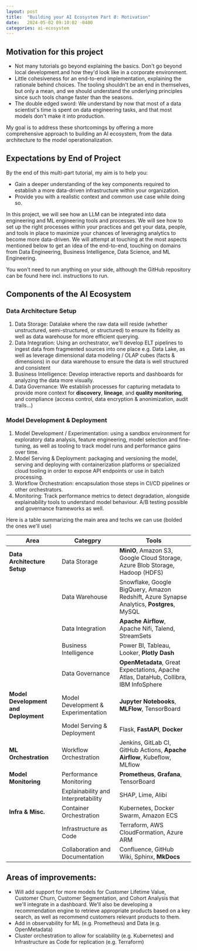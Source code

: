 ```yaml
---
layout: post
title:  "Building your AI Ecosystem Part Ø: Motivation"
date:   2024-05-02 09:10:02 -0400
categories: ai-ecosystem
---
```


## Motivation for this project

* Not many tutorials go beyond explaining the basics. Don't go beyond local development.and how they'd look like in a corporate environment.
* Little cohesiveness for an end-to-end implementation, explaining the rationale behind choices. The tooling shouldn't be an end in themselves, but only a mean, and we should understand the underlying principles since such tools change faster than the seasons.
* The double edged sword: We understand by now that most of a data scientist's time is spent on data engineering tasks, and that most models don't make it into production. 

My goal is to address these shortcomings by offering a more comprehensive approach to building an AI ecosystem, from the data architecture to the model operationalization. 

## Expectations by End of Project

By the end of this multi-part tutorial, my aim is to help you:
* Gain a deeper understanding of the key components required to establish a more data-driven infrastructure within your organization.
* Provide you with a realistic context and common use case while doing so.

In this project, we will see how an LLM can be integrated into data engineering and ML engineering tools and processes. 
We will see how to set up the right processes within your practices and get your data, people, and tools in place to maximize your chances of leveraging analytics to become more data-driven.
We will attempt at touching at the most aspects mentioned below to get an idea of the end-to-end, touching on domains from Data Engineering, Business Intelligence, Data Science, and ML Engineering.

You won't need to run anything on your side, although the GitHub repository can be found here incl. instructions to run.


## Components of the AI Ecosystem

### Data Architecture Setup

1. Data Storage: Datalake where the raw data will reside (whether unstructured, semi-structured, or structured) to ensure its fidelity as well as data warehouse for more efficient querying.
2. Data Integration: Using an orchestrator, we'll develop ELT pipelines to ingest data from fragmented sources into one place e.g. Data Lake, as well as leverage dimensional data modeling / OLAP cubes (facts & dimensions) in our data warehouse to ensure the data is well structured and consistent
3. Business Intelligence: Develop interactive reports and dashboards for analyzing the data more visually. 
4. Data Governance: We establish processes for capturing metadata to provide more context for **discovery**, **lineage**, and **quality monitoring**, and compliance (access control, data encryption & anonimization, audit trails...)

### Model Development & Deployment


1. Model Development / Experimentation: using a sandbox environment for exploratory data analysis, feature engineering, model selection and fine-tuning, as well as tooling to track model runs and performance gains over time.
2. Model Serving & Deployment: packaging and versioning the model, serving and deploying with containerization platforms or specialized cloud tooling in order to expose API endpoints or use in batch processing.
3. Workflow Orchestration: encapsulation those steps in CI/CD pipelines or other orchestrators.
4. Monitoring: Track performance metrics to detect degradation, alongside explainability tools to understand model behaviour. A/B testing possible and governance frameworks as well.


Here is a table summarizing the main area and techs we can use (bolded the ones we'll use)

| Area                   | Categpry                           | Tools                                       |
|----------------------------|---------------------------------------|---------------------------------------------|
| **Data Architecture Setup**| Data Storage                          | **MinIO**, Amazon S3, Google Cloud Storage, Azure Blob Storage, Hadoop (HDFS) |
|                            | Data Warehouse                        | Snowflake, Google BigQuery, Amazon Redshift, Azure Synapse Analytics, **Postgres**, MySQL |
|                            | Data Integration                      | **Apache Airflow**, Apache Nifi, Talend, StreamSets |
|                            | Business Intelligence                 | Power BI, Tableau, Looker, **Plotly Dash**                   |
|                            | Data Governance                      | **OpenMetadata**, Great Expectations, Apache Atlas, DataHub, Collibra, IBM InfoSphere      |
| **Model Development and Deployment**| Model Development & Experimentation| **Jupyter Notebooks**, **MLFlow**, TensorBoard        |
|                            | Model Serving & Deployment               | Flask, **FastAPI**, **Docker**          |
| **ML Orchestration**       | Workflow Orchestration                     | Jenkins, GitLab CI, GitHub Actions, **Apache Airflow**, Kubeflow, MLflow          |
| **Model Monitoring**       | Performance Monitoring                | **Prometheus**, **Grafana**, TensorBoard            |
|                            | Explainability and Interpretability   | SHAP, Lime, Alibi                           |
| **Infra & Misc.**| Container Orchestration          | Kubernetes, Docker Swarm, Amazon ECS        |
|                            | Infrastructure as Code                | Terraform, AWS CloudFormation, Azure ARM    |
|                            | Collaboration and Documentation       | Confluence, GitHub Wiki, Sphinx, **MkDocs**            |



## Areas of improvements:
- Will add support for more models for Customer Lifetime Value, Customer Churn, Customer Segmentation, and Cohort Analysis that we'll integrate in a dashboard. We'll also be developing a recommendation engine to retrieve appropriate products based on a key search, as well as recommend customers relevant products to them.
- Add in observability for ML (e.g. Prometheus) and Data (e.g. OpenMetadata)
- Cluster orchestration to allow for scalability (e.g. Kubernetes) and Infrastructure as Code for replication (e.g. Terraform)

